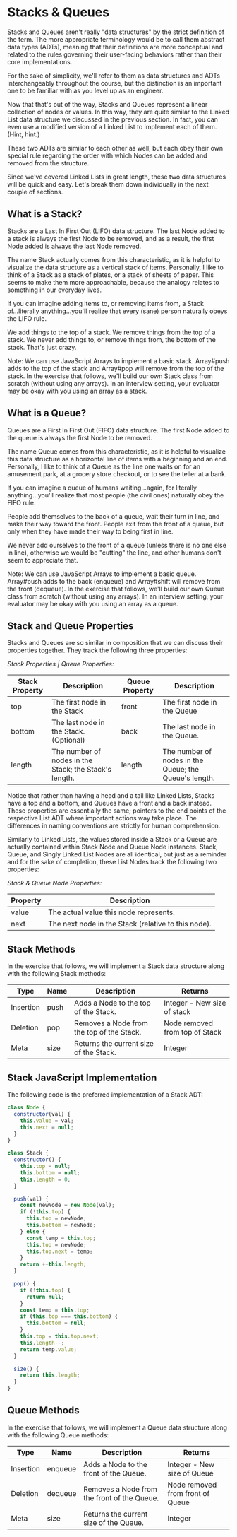# Stacks & Queues

Stacks and Queues aren't really "data structures" by the strict definition of the term. The more appropriate terminology would be to call them abstract data types (ADTs), meaning that their definitions are more conceptual and related to the rules governing their user-facing behaviors rather than their core implementations.

For the sake of simplicity, we'll refer to them as data structures and ADTs interchangeably throughout the course, but the distinction is an important one to be familiar with as you level up as an engineer.

Now that that's out of the way, Stacks and Queues represent a linear collection of nodes or values. In this way, they are quite similar to the Linked List data structure we discussed in the previous section. In fact, you can even use a modified version of a Linked List to implement each of them. (Hint, hint.)

These two ADTs are similar to each other as well, but each obey their own special rule regarding the order with which Nodes can be added and removed from the structure.

Since we've covered Linked Lists in great length, these two data structures will be quick and easy. Let's break them down individually in the next couple of sections.

## What is a Stack?

Stacks are a Last In First Out (LIFO) data structure. The last Node added to a stack is always the first Node to be removed, and as a result, the first Node added is always the last Node removed.

The name Stack actually comes from this characteristic, as it is helpful to visualize the data structure as a vertical stack of items. Personally, I like to think of a Stack as a stack of plates, or a stack of sheets of paper. This seems to make them more approachable, because the analogy relates to something in our everyday lives.

If you can imagine adding items to, or removing items from, a Stack of...literally anything...you'll realize that every (sane) person naturally obeys the LIFO rule.

We add things to the top of a stack. We remove things from the top of a stack. We never add things to, or remove things from, the bottom of the stack. That's just crazy.

Note: We can use JavaScript Arrays to implement a basic stack. Array#push adds to the top of the stack and Array#pop will remove from the top of the stack. In the exercise that follows, we'll build our own Stack class from scratch (without using any arrays). In an interview setting, your evaluator may be okay with you using an array as a stack.

## What is a Queue?

Queues are a First In First Out (FIFO) data structure. The first Node added to the queue is always the first Node to be removed.

The name Queue comes from this characteristic, as it is helpful to visualize this data structure as a horizontal line of items with a beginning and an end. Personally, I like to think of a Queue as the line one waits on for an amusement park, at a grocery store checkout, or to see the teller at a bank.

If you can imagine a queue of humans waiting...again, for literally anything...you'll realize that most people (the civil ones) naturally obey the FIFO rule.

People add themselves to the back of a queue, wait their turn in line, and make their way toward the front. People exit from the front of a queue, but only when they have made their way to being first in line.

We never add ourselves to the front of a queue (unless there is no one else in line), otherwise we would be "cutting" the line, and other humans don't seem to appreciate that.

Note: We can use JavaScript Arrays to implement a basic queue. Array#push adds to the back (enqueue) and Array#shift will remove from the front (dequeue). In the exercise that follows, we'll build our own Queue class from scratch (without using any arrays). In an interview setting, your evaluator may be okay with you using an array as a queue.

## Stack and Queue Properties

Stacks and Queues are so similar in composition that we can discuss their properties together. They track the following three properties:

*Stack Properties | Queue Properties:*

| **Stack Property** | **Description** | **Queue** **Property** | **Description** |
|--------|------------|------------------------|-----------|
| top | The first node in the Stack | front | The first node in the Queue |
| bottom | The last node in the Stack. (Optional) | back | The last node in the Queue. |
| length | The number of nodes in the Stack; the Stack's length. | length | The number of nodes in the Queue; the Queue's length. | 

Notice that rather than having a head and a tail like Linked Lists, Stacks have a top and a bottom, and Queues have a front and a back instead. These properties are essentially the same; pointers to the end points of the respective List ADT where important actions way take place. The differences in naming conventions are strictly for human comprehension.

Similarly to Linked Lists, the values stored inside a Stack or a Queue are actually contained within Stack Node and Queue Node instances. Stack, Queue, and Singly Linked List Nodes are all identical, but just as a reminder and for the sake of completion, these List Nodes track the following two properties:

*Stack & Queue Node Properties:*

| **Property** | **Description** |
|--------|------------|
| value | The actual value this node represents. |
| next | The next node in the Stack (relative to this node). |

## Stack Methods

In the exercise that follows, we will implement a Stack data structure along with the following Stack methods:

| **Type** | **Name** | **Description** | **Returns** |
|--------|------------|------------------------|-----------|
| Insertion | push | Adds a Node to the top of the Stack. | Integer - New size of stack |
| Deletion | pop | Removes a Node from the top of the Stack. | Node removed from top of Stack |
| Meta | size | Returns the current size of the Stack. | Integer |

## Stack JavaScript Implementation

The following code is the preferred implementation of a Stack ADT:
```js
class Node {
  constructor(val) {
    this.value = val;
    this.next = null;
  }
}

class Stack {
  constructor() {
    this.top = null;
    this.bottom = null;
    this.length = 0;
  }

  push(val) {
    const newNode = new Node(val);
    if (!this.top) {
      this.top = newNode;
      this.bottom = newNode;
    } else {
      const temp = this.top;
      this.top = newNode;
      this.top.next = temp;
    }
    return ++this.length;
  }

  pop() {
    if (!this.top) {
      return null;
    }
    const temp = this.top;
    if (this.top === this.bottom) {
      this.bottom = null;
    }
    this.top = this.top.next;
    this.length--;
    return temp.value; 
  }

  size() {
    return this.length;
  }
}
```

## Queue Methods

In the exercise that follows, we will implement a Queue data structure along with the following Queue methods:

| Type | Name | Description | Returns |
|--------|------------|------------------------|-----------|
| Insertion | enqueue | Adds a Node to the front of the Queue. | Integer - New size of Queue |
| Deletion | dequeue | Removes a Node from the front of the Queue. | Node removed from front of Queue |
| Meta | size | Returns the current size of the Queue. | Integer |